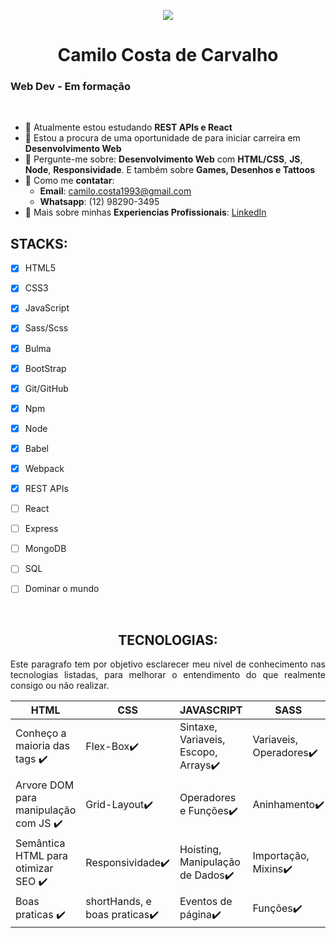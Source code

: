 <p align="center">
 <a href=" ">
  <img src="https://github.com/CamiloCCarvalho/developer/blob/main/img/octocatpersonal.jpg">
 </a>
</p>

<h1 align="center">Camilo Costa de Carvalho</h1>
<h3> Web Dev - Em formação</h3>

<br>

- :seedling:	Atualmente estou estudando **REST APIs e React**
- :handshake: Estou a procura de uma oportunidade de para iniciar carreira em **Desenvolvimento Web**
- :speech_balloon: Pergunte-me sobre: **Desenvolvimento Web** com **HTML/CSS**, **JS**, **Node**, **Responsividade**. E também sobre **Games, Desenhos e Tattoos**
- :email: Como me **contatar**:
  - **Email**: camilo.costa1993@gmail.com
  - **Whatsapp**: (12) 98290-3495
- :page_facing_up:	Mais sobre minhas **Experiencias Profissionais**: <a href="https://www.linkedin.com/in/camilocostac/">LinkedIn</a>



 ## STACKS:
 - [x] HTML5
 - [x] CSS3
 - [x] JavaScript
 - [x] Sass/Scss
 - [x] Bulma
 - [x] BootStrap
 - [x] Git/GitHub
 - [x] Npm
 - [x] Node
 - [x] Babel
 - [x] Webpack
 - [x] REST APIs
 - [ ] React
 - [ ] Express
 - [ ] MongoDB
 - [ ] SQL
 - [ ] Dominar o mundo
 
 
<br>

<h2 align="center">TECNOLOGIAS:</h2>

<p align="justify">Este paragrafo tem por objetivo esclarecer meu nivel de conhecimento nas tecnologias listadas, para melhorar o entendimento do que realmente consigo ou não realizar.</p>

HTML|CSS|JAVASCRIPT|SASS
| --------- | --------- | --------- | --------- |
Conheço a maioria das tags ✔️|Flex-Box✔️|Sintaxe, Variaveis, Escopo, Arrays✔️|Variaveis, Operadores✔️
Arvore DOM para manipulação com JS ✔️|Grid-Layout✔️|Operadores e Funções✔️|Aninhamento✔️
Semântica HTML para otimizar SEO ✔️|Responsividade✔️|Hoisting, Manipulação de Dados✔️|Importação, Mixins✔️
Boas praticas ✔️|shortHands, e boas praticas✔️|Eventos de página✔️|Funções✔️

<!---
CamiloCCarvalho/CamiloCCarvalho is a ✨ special ✨ repository because its `README.md` (this file) appears on your GitHub profile.
You can click the Preview link to take a look at your changes.
--->
